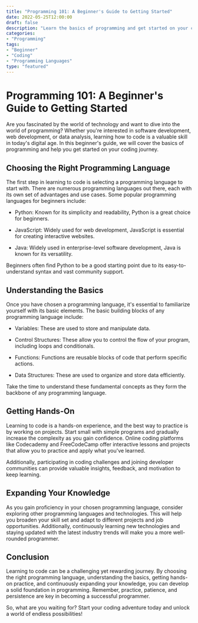 ```yaml
---
title: "Programming 101: A Beginner's Guide to Getting Started"
date: 2022-05-25T12:00:00
draft: false
description: "Learn the basics of programming and get started on your coding journey with this beginner's guide."
categories:
- "Programming"
tags:
- "Beginner"
- "Coding"
- "Programming Languages"
type: "featured"
---
```


# Programming 101: A Beginner's Guide to Getting Started

Are you fascinated by the world of technology and want to dive into the world of programming? Whether you're interested in software development, web development, or data analysis, learning how to code is a valuable skill in today's digital age. In this beginner's guide, we will cover the basics of programming and help you get started on your coding journey.

## Choosing the Right Programming Language

The first step in learning to code is selecting a programming language to start with. There are numerous programming languages out there, each with its own set of advantages and use cases. Some popular programming languages for beginners include:

- Python: Known for its simplicity and readability, Python is a great choice for beginners.

- JavaScript: Widely used for web development, JavaScript is essential for creating interactive websites.

- Java: Widely used in enterprise-level software development, Java is known for its versatility.

Beginners often find Python to be a good starting point due to its easy-to-understand syntax and vast community support.

## Understanding the Basics

Once you have chosen a programming language, it's essential to familiarize yourself with its basic elements. The basic building blocks of any programming language include:

- Variables: These are used to store and manipulate data.

- Control Structures: These allow you to control the flow of your program, including loops and conditionals.

- Functions: Functions are reusable blocks of code that perform specific actions.

- Data Structures: These are used to organize and store data efficiently.

Take the time to understand these fundamental concepts as they form the backbone of any programming language.

## Getting Hands-On

Learning to code is a hands-on experience, and the best way to practice is by working on projects. Start small with simple programs and gradually increase the complexity as you gain confidence. Online coding platforms like Codecademy and FreeCodeCamp offer interactive lessons and projects that allow you to practice and apply what you've learned.

Additionally, participating in coding challenges and joining developer communities can provide valuable insights, feedback, and motivation to keep learning.

## Expanding Your Knowledge

As you gain proficiency in your chosen programming language, consider exploring other programming languages and technologies. This will help you broaden your skill set and adapt to different projects and job opportunities. Additionally, continuously learning new technologies and staying updated with the latest industry trends will make you a more well-rounded programmer.

## Conclusion

Learning to code can be a challenging yet rewarding journey. By choosing the right programming language, understanding the basics, getting hands-on practice, and continuously expanding your knowledge, you can develop a solid foundation in programming. Remember, practice, patience, and persistence are key in becoming a successful programmer.

So, what are you waiting for? Start your coding adventure today and unlock a world of endless possibilities!

